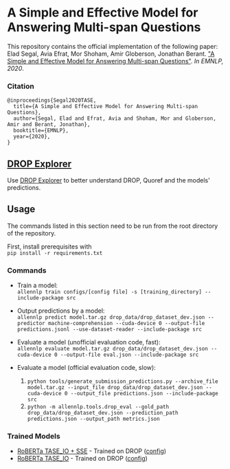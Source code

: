 # A Simple and Effective Model for Answering Multi-span Questions

This repository contains the official implementation of the following paper:  
Elad Segal, Avia Efrat, Mor Shoham, Amir Globerson, Jonathan Berant. ["A Simple and Effective Model for Answering Multi-span Questions"](http://arxiv.org/abs/1909.13375). _In EMNLP, 2020_.

### Citation
```
@inproceedings{Segal2020TASE,
  title={A Simple and Effective Model for Answering Multi-span Questions},
  author={Segal, Elad and Efrat, Avia and Shoham, Mor and Globerson, Amir and Berant, Jonathan},
  booktitle={EMNLP},
  year={2020},
}
```

## [DROP Explorer](https://github.com/eladsegal/DROP-explorer)
Use [DROP Explorer](https://github.com/eladsegal/DROP-explorer) to better understand DROP, Quoref and the models' predictions.

## Usage
The commands listed in this section need to be run from the root directory of the repository.

First, install prerequisites with  
```pip install -r requirements.txt```

### Commands
* Train a model:  
```allennlp train configs/[config file] -s [training_directory] --include-package src```

* Output predictions by a model:  
```allennlp predict model.tar.gz drop_data/drop_dataset_dev.json --predictor machine-comprehension --cuda-device 0 --output-file predictions.jsonl --use-dataset-reader --include-package src```

* Evaluate a model (unofficial evaluation code, fast):  
```allennlp evaluate model.tar.gz drop_data/drop_dataset_dev.json --cuda-device 0 --output-file eval.json --include-package src```

* Evaluate a model (official evaluation code, slow):
  1. ```python tools/generate_submission_predictions.py --archive_file model.tar.gz --input_file drop_data/drop_dataset_dev.json --cuda-device 0 --output_file predictions.json --include-package src```
  2. ```python -m allennlp.tools.drop_eval --gold_path drop_data/drop_dataset_dev.json --prediction_path predictions.json --output_path metrics.json```
  
### Trained Models
- [RoBERTa TASE_IO + SSE](https://drive.google.com/file/d/1k8MFEmmGeUXlBmghAKN8Xl_a6mbFUHdn/view) - Trained on DROP ([config](https://github.com/eladsegal/tag-based-multi-span-extraction/blob/master/configs/drop/roberta/drop_roberta_large_TASE_IO_SSE.jsonnet))
- [RoBERTa TASE_IO](https://drive.google.com/file/d/1VneI-thp4dfTOcqRPv1-Gzq1jmwsvq_i/view) - Trained on DROP ([config](https://github.com/eladsegal/tag-based-multi-span-extraction/blob/master/configs/drop/roberta/drop_roberta_large_TASE_IO.jsonnet))


